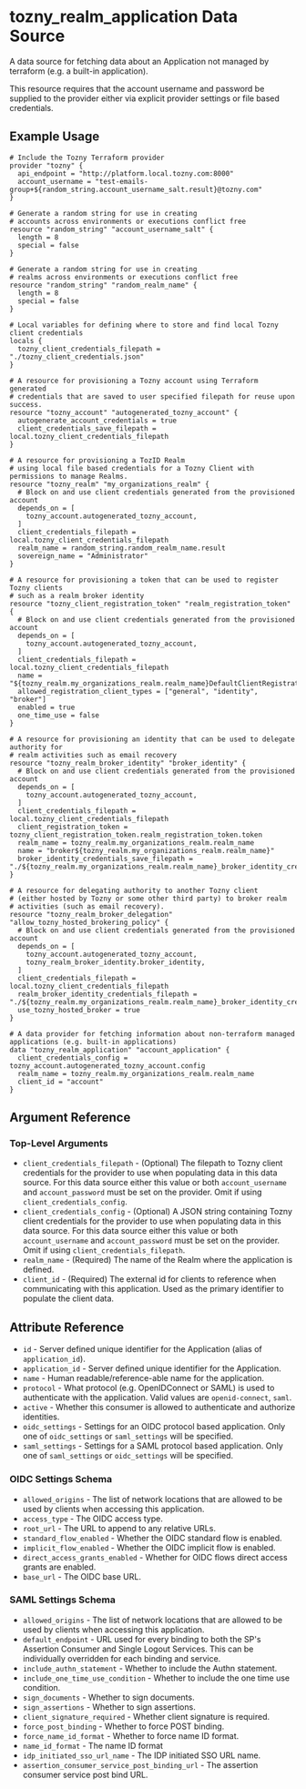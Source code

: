 # tozny_realm_application Data Source

A data source for fetching data about an Application not managed by terraform (e.g. a built-in application).

This resource requires that the account username and password be supplied to the provider either via explicit provider settings or file based credentials.

## Example Usage

```hcl
# Include the Tozny Terraform provider
provider "tozny" {
  api_endpoint = "http://platform.local.tozny.com:8000"
  account_username = "test-emails-group+${random_string.account_username_salt.result}@tozny.com"
}

# Generate a random string for use in creating
# accounts across environments or executions conflict free
resource "random_string" "account_username_salt" {
  length = 8
  special = false
}

# Generate a random string for use in creating
# realms across environments or executions conflict free
resource "random_string" "random_realm_name" {
  length = 8
  special = false
}

# Local variables for defining where to store and find local Tozny client credentials
locals {
  tozny_client_credentials_filepath = "./tozny_client_credentials.json"
}

# A resource for provisioning a Tozny account using Terraform generated
# credentials that are saved to user specified filepath for reuse upon success.
resource "tozny_account" "autogenerated_tozny_account" {
  autogenerate_account_credentials = true
  client_credentials_save_filepath = local.tozny_client_credentials_filepath
}

# A resource for provisioning a TozID Realm
# using local file based credentials for a Tozny Client with permissions to manage Realms.
resource "tozny_realm" "my_organizations_realm" {
  # Block on and use client credentials generated from the provisioned account
  depends_on = [
    tozny_account.autogenerated_tozny_account,
  ]
  client_credentials_filepath = local.tozny_client_credentials_filepath
  realm_name = random_string.random_realm_name.result
  sovereign_name = "Administrator"
}

# A resource for provisioning a token that can be used to register Tozny clients
# such as a realm broker identity
resource "tozny_client_registration_token" "realm_registration_token" {
  # Block on and use client credentials generated from the provisioned account
  depends_on = [
    tozny_account.autogenerated_tozny_account,
  ]
  client_credentials_filepath = local.tozny_client_credentials_filepath
  name = "${tozny_realm.my_organizations_realm.realm_name}DefaultClientRegistrationToken"
  allowed_registration_client_types = ["general", "identity", "broker"]
  enabled = true
  one_time_use = false
}

# A resource for provisioning an identity that can be used to delegate authority for
# realm activities such as email recovery
resource "tozny_realm_broker_identity" "broker_identity" {
  # Block on and use client credentials generated from the provisioned account
  depends_on = [
    tozny_account.autogenerated_tozny_account,
  ]
  client_credentials_filepath = local.tozny_client_credentials_filepath
  client_registration_token = tozny_client_registration_token.realm_registration_token.token
  realm_name = tozny_realm.my_organizations_realm.realm_name
  name = "broker${tozny_realm.my_organizations_realm.realm_name}"
  broker_identity_credentials_save_filepath = "./${tozny_realm.my_organizations_realm.realm_name}_broker_identity_credentials.json"
}

# A resource for delegating authority to another Tozny client
# (either hosted by Tozny or some other third party) to broker realm
# activities (such as email recovery).
resource "tozny_realm_broker_delegation" "allow_tozny_hosted_brokering_policy" {
  # Block on and use client credentials generated from the provisioned account
  depends_on = [
    tozny_account.autogenerated_tozny_account,
    tozny_realm_broker_identity.broker_identity,
  ]
  client_credentials_filepath = local.tozny_client_credentials_filepath
  realm_broker_identity_credentials_filepath = "./${tozny_realm.my_organizations_realm.realm_name}_broker_identity_credentials.json"
  use_tozny_hosted_broker = true
}

# A data provider for fetching information about non-terraform managed applications (e.g. built-in applications)
data "tozny_realm_application" "account_application" {
  client_credentials_config = tozny_account.autogenerated_tozny_account.config
  realm_name = tozny_realm.my_organizations_realm.realm_name
  client_id = "account"
}
```

## Argument Reference

### Top-Level Arguments

- `client_credentials_filepath` - (Optional) The filepath to Tozny client credentials for the provider to use when populating data in this data source. For this data source either this value or both `account_username` and `account_password` must be set on the provider. Omit if using `client_credentials_config`.
- `client_credentials_config` - (Optional) A JSON string containing Tozny client credentials for the provider to use when populating data in this data source. For this data source either this value or both `account_username` and `account_password` must be set on the provider. Omit if using `client_credentials_filepath`.
- `realm_name` - (Required) The name of the Realm where the application is defined.
- `client_id` - (Required) The external id for clients to reference when communicating with this application. Used as the primary identifier to populate the client data.

## Attribute Reference

- `id` - Server defined unique identifier for the Application (alias of `application_id`).
- `application_id` - Server defined unique identifier for the Application.
- `name` - Human readable/reference-able name for the application.
- `protocol` - What protocol (e.g. OpenIDConnect or SAML) is used to authenticate with the application. Valid values are `openid-connect`, `saml`.
- `active` - Whether this consumer is allowed to authenticate and authorize identities.
- `oidc_settings` - Settings for an OIDC protocol based application. Only one of `oidc_settings` or `saml_settings` will be specified.
- `saml_settings` - Settings for a SAML protocol based application. Only one of `saml_settings` or `oidc_settings` will be specified.

### OIDC Settings Schema

- `allowed_origins` - The list of network locations that are allowed to be used by clients when accessing this application.
- `access_type` - The OIDC access type.
- `root_url` - The URL to append to any relative URLs.
- `standard_flow_enabled` - Whether the OIDC standard flow is enabled.
- `implicit_flow_enabled` - Whether the OIDC implicit flow is enabled.
- `direct_access_grants_enabled` - Whether for OIDC flows direct access grants are enabled.
- `base_url` - The OIDC base URL.

### SAML Settings Schema

- `allowed_origins` - The list of network locations that are allowed to be used by clients when accessing this application.
- `default_endpoint` - URL used for every binding to both the SP's Assertion Consumer and Single Logout Services. This can be individually overridden for each binding and service.
- `include_authn_statement` - Whether to include the Authn statement.
- `include_one_time_use_condition` - Whether to include the one time use condition.
- `sign_documents` - Whether to sign documents.
- `sign_assertions` - Whether to sign assertions.
- `client_signature_required` - Whether client signature is required.
- `force_post_binding` - Whether to force POST binding.
- `force_name_id_format` - Whether to force name ID format.
- `name_id_format` - The name ID format
- `idp_initiated_sso_url_name` - The IDP initiated SSO URL name.
- `assertion_consumer_service_post_binding_url` - The assertion consumer service post bind URL.
